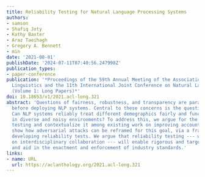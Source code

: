 ```yaml
---
title: Reliability Testing for Natural Language Processing Systems
authors:
- samson
- Shafiq Joty
- Kathy Baxter
- Araz Taeihagh
- Gregory A. Bennett
- min
date: '2021-08-01'
publishDate: '2024-07-11T07:40:56.247998Z'
publication_types:
- paper-conference
publication: '*Proceedings of the 59th Annual Meeting of the Association for Computational
  Linguistics and the 11th International Joint Conference on Natural Language Processing
  (Volume 1: Long Papers)*'
doi: 10.18653/v1/2021.acl-long.321
abstract: 'Questions of fairness, robustness, and transparency are paramount to address
  before deploying NLP systems. Central to these concerns is the question of reliability:
  Can NLP systems reliably treat different demographics fairly and function correctly
  in diverse and noisy environments? To address this, we argue for the need for reliability
  testing and contextualize it among existing work on improving accountability. We
  show how adversarial attacks can be reframed for this goal, via a framework for
  developing reliability tests. We argue that reliability testing --- with an emphasis
  on interdisciplinary collaboration --- will enable rigorous and targeted testing,
  and aid in the enactment and enforcement of industry standards.'
links:
- name: URL
  url: https://aclanthology.org/2021.acl-long.321
---
```

